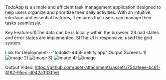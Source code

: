 TodoApp is a simple and efficient task management application designed to help users organize and prioritize their daily activities. With an intuitive interface and essential features, it ensures that users can manage their tasks seamlessly.

Key Features:1)The data can be is locally within the browser.
             2)Load states and error states are implemented.
             3)The UI is responsive, used the grid system.

Link for Deployment---"todolist-4459.netlify.app"
Output Screens:
1)![image](https://github.com/user-attachments/assets/7c5cff62-b107-4efe-8557-e394c20cfb19)
2) ![image](https://github.com/user-attachments/assets/3666e5bc-71dc-404c-bfd6-273e47798094)
3) ![image](https://github.com/user-attachments/assets/4a226d38-00dd-49ce-852f-10a2dfe8d546)
4) ![image](https://github.com/user-attachments/assets/71121a4a-0fbd-41c7-afde-fe4b17e757a9)

Output Video:
https://github.com/user-attachments/assets/754afeee-bc61-4f62-95ec-d042a333ffe6

